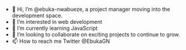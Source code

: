 - 👋 Hi, I’m @ebuka-nwabueze, a project manager moving into the development space.
- 👀 I’m interested in web development
- 🌱 I’m currently learning JavaScript
- 💞️ I’m looking to collaborate on exciting projects to continue to grow.
- 📫 How to reach me Twitter @EbukaGN

<!---
ebuka-nwabueze/ebuka-nwabueze is a ✨ special ✨ repository because its `README.md` (this file) appears on your GitHub profile.
You can click the Preview link to take a look at your changes.
--->
